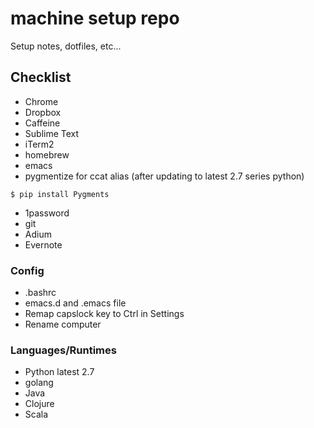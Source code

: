 # machine setup repo

Setup notes, dotfiles, etc...

## Checklist

* Chrome
* Dropbox
* Caffeine
* Sublime Text
* iTerm2
* homebrew
* emacs
* pygmentize for ccat alias
(after updating to latest 2.7 series python)
```
$ pip install Pygments
```

* 1password
* git
* Adium
* Evernote

### Config
* .bashrc
* emacs.d and .emacs file
* Remap capslock key to Ctrl in Settings
* Rename computer

### Languages/Runtimes

* Python latest 2.7
* golang
* Java
* Clojure
* Scala
